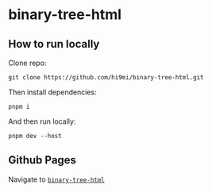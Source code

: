 # binary-tree-html

## How to run locally

Clone repo:

```shell
git clone https://github.com/hi9mi/binary-tree-html.git
```

Then install dependencies:

```shell
pnpm i
```

And then run locally:

```shell
pnpm dev --host
```

## Github Pages

Navigate to [`binary-tree-html`](https://hi9mi.github.io/binary-tree-html/)
